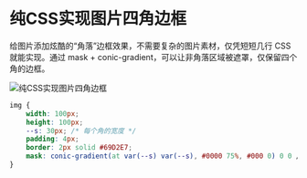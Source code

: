 # 纯CSS实现图片四角边框

给图片添加炫酷的“角落”边框效果，不需要复杂的图片素材，仅凭短短几行 CSS 就能实现。通过 mask + conic-gradient，可以让非角落区域被遮罩，仅保留四个角的边框。

![纯CSS实现图片四角边框](https://ebugs.l2.bb1a.cn/drawing-bed/20250302/1.png)

```css
img {
    width: 100px;
    height: 100px;
    --s: 30px; /* 每个角的宽度 */
    padding: 4px;
    border: 2px solid #69D2E7;
    mask: conic-gradient(at var(--s) var(--s), #0000 75%, #000 0) 0 0 / calc(100% - var(--s)) calc(100% - var(--s)), conic-gradient(#000 0 0) content-box;
}
```